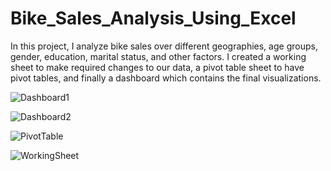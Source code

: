 # Bike_Sales_Analysis_Using_Excel

In this project, I analyze bike sales over different geographies, age groups, gender, education, marital status, and other factors.
I created a working sheet to make required changes to our data, a pivot table sheet to have pivot tables, and finally a dashboard which contains the final visualizations.

![Dashboard1](https://github.com/user-attachments/assets/5d47cb31-9e4f-4ae9-ba92-9b6fb8886efe)

![Dashboard2](https://github.com/user-attachments/assets/b541ed1a-78f2-419c-b6e1-93b60dfff0fa)

![PivotTable](https://github.com/user-attachments/assets/acc28525-0307-473b-9e5c-67f59cf7ba6e)

![WorkingSheet](https://github.com/user-attachments/assets/a778b0e8-5cba-4290-90bd-e2f22b0fd253)
